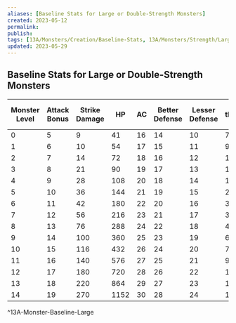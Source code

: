 ```yaml
---
aliases: [Baseline Stats for Large or Double-Strength Monsters]
created: 2023-05-12
permalink: 
publish: 
tags: [13A/Monsters/Creation/Baseline-Stats, 13A/Monsters/Strength/Large]
updated: 2023-05-29
---
```


## Baseline Stats for Large or Double-Strength Monsters

| Monster Level | Attack Bonus | Strike Damage | HP   | AC | Better Defense | Lesser Defense | Fear threshold (HP) |
|---------------|--------------|---------------|------|----|----------------|----------------|---------------------|
| 0             | 5            | 9             | 41   | 16 | 14             | 10             | 7                   |
| 1             | 6            | 10            | 54   | 17 | 15             | 11             | 9                   |
| 2             | 7            | 14            | 72   | 18 | 16             | 12             | 12                  |
| 3             | 8            | 21            | 90   | 19 | 17             | 13             | 15                  |
| 4             | 9            | 28            | 108  | 20 | 18             | 14             | 18                  |
| 5             | 10           | 36            | 144  | 21 | 19             | 15             | 24                  |
| 6             | 11           | 42            | 180  | 22 | 20             | 16             | 30                  |
| 7             | 12           | 56            | 216  | 23 | 21             | 17             | 36                  |
| 8             | 13           | 76            | 288  | 24 | 22             | 18             | 48                  |
| 9             | 14           | 100           | 360  | 25 | 23             | 19             | 60                  |
| 10            | 15           | 116           | 432  | 26 | 24             | 20             | 72                  |
| 11            | 16           | 140           | 576  | 27 | 25             | 21             | 96                  |
| 12            | 17           | 180           | 720  | 28 | 26             | 22             | 120                 |
| 13            | 18           | 220           | 864  | 29 | 27             | 23             | 144                 |
| 14            | 19           | 270           | 1152 | 30 | 28             | 24             | 192                 |    
^13A-Monster-Baseline-Large
